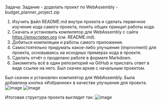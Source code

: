 Задача:
Задание - доделать проект по WebAssembly - budget_planner_project.zip
1.	Изучить файл README.md внутри проекта и сделать первичное изучение кода самого проекта, понять общих принцип работы кода.
2.	Скачать и установить компилятор для WebAssembly с сайта https://emscripten.org (см. README.md).
3.	Добиться компиляции и работы самого приложения.
4.	Самостоятельно придумать какое-либо улучшение (improvment) для проекта, основываясь на исходных примерах кода в проекте.
5.	 Сделать отчёт о проделано работе в формате Markdown.
6.	Закомитить всё в один репозиторий на GitHub и прислать ответ в виде ссылке на него.
Был скачен архив с начальным проектом.


Был скачен и установлен компилятор для WebAssembly.
Была добавлена кнопка «Избранное» в качестве улучшения для проекта.
![image](https://github.com/user-attachments/assets/767af11c-5864-4526-a2f8-216bee7a6548)
![image](https://github.com/user-attachments/assets/83072d0b-c4c2-4936-a025-f86a15335404)

 
Итоговая структура проекта выглядит так:
![image](https://github.com/user-attachments/assets/42df2822-4a86-49ae-99e5-b0107d43bdcd)


